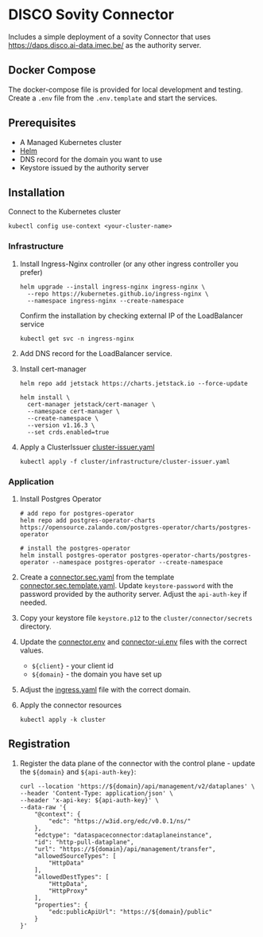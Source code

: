 # DISCO Sovity Connector

Includes a simple deployment of a sovity Connector that uses https://daps.disco.ai-data.imec.be/ as the authority
server.

## Docker Compose

The docker-compose file is provided for local development and testing. Create a `.env` file from the `.env.template` and
start the services.

## Prerequisites

- A Managed Kubernetes cluster
- [Helm](https://helm.sh/docs/intro/install/)
- DNS record for the domain you want to use
- Keystore issued by the authority server

## Installation

Connect to the Kubernetes cluster

   ```shell
   kubectl config use-context <your-cluster-name>
   ```

### Infrastructure

1. Install Ingress-Nginx controller (or any other ingress controller you prefer)
   ```shell
   helm upgrade --install ingress-nginx ingress-nginx \
     --repo https://kubernetes.github.io/ingress-nginx \
     --namespace ingress-nginx --create-namespace
   ```

   Confirm the installation by checking external IP of the LoadBalancer service

   ```shell
   kubectl get svc -n ingress-nginx
   ```

2. Add DNS record for the LoadBalancer service.

3. Install cert-manager
   ```shell
   helm repo add jetstack https://charts.jetstack.io --force-update

   helm install \
     cert-manager jetstack/cert-manager \
     --namespace cert-manager \
     --create-namespace \
     --version v1.16.3 \
     --set crds.enabled=true
   ```

4. Apply a ClusterIssuer [cluster-issuer.yaml](cluster/infrastructure/cluster-issuer.yaml)

   ```shell
   kubectl apply -f cluster/infrastructure/cluster-issuer.yaml
   ```

### Application

1. Install Postgres Operator

   ```shell
   # add repo for postgres-operator
   helm repo add postgres-operator-charts https://opensource.zalando.com/postgres-operator/charts/postgres-operator
   
   # install the postgres-operator
   helm install postgres-operator postgres-operator-charts/postgres-operator --namespace postgres-operator --create-namespace
   ```

2. Create a [connector.sec.yaml](cluster/connector/secrets/connector.sec.yaml) from the
   template [connector.sec.template.yaml](cluster/connector/secrets/connector.sec.template.yaml). Update
   `keystore-password` with the password provided by the authority server. Adjust the `api-auth-key` if needed.

3. Copy your keystore file `keystore.p12` to the `cluster/connector/secrets` directory.

4. Update the [connector.env](cluster/connector/config/connector/connector.env)
   and [connector-ui.env](cluster/connector/config/connector/connector-ui.env) files with the correct values.
    - `${client}` - your client id
    - `${domain}` - the domain you have set up

5. Adjust the [ingress.yaml](cluster/connector/ingress.yaml) file with the correct domain.

6. Apply the connector resources

   ```shell
   kubectl apply -k cluster
   ```

## Registration

1. Register the data plane of the connector with the control plane - update the `${domain}` and `${api-auth-key}`:

   ```shell
   curl --location 'https://${domain}/api/management/v2/dataplanes' \
   --header 'Content-Type: application/json' \
   --header 'x-api-key: ${api-auth-key}' \
   --data-raw '{
       "@context": {
           "edc": "https://w3id.org/edc/v0.0.1/ns/"
       },
       "edctype": "dataspaceconnector:dataplaneinstance",
       "id": "http-pull-dataplane",
       "url": "https://${domain}/api/management/transfer",
       "allowedSourceTypes": [
           "HttpData"
       ],
       "allowedDestTypes": [
           "HttpData",
           "HttpProxy"
       ],
       "properties": {
           "edc:publicApiUrl": "https://${domain}/public"
       }
   }'
   ```

